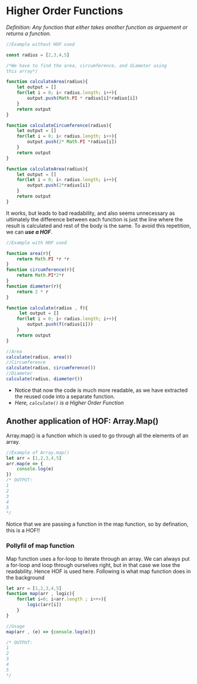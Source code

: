 # Higher Order Functions

_Definition: Any function that either takes another function as arguement or returns a function._

```js
//Example without HOF used

const radius = [2,3,4,5]

/*We have to find the area, circumference, and diameter using 
this array*/

function calculateArea(radius){
    let output = []
    for(let i = 0; i< radius.length; i++){
        output.push(Math.PI * radius[i]*radius[i])
    }
    return output
}

function calculateCircumference(radius){
    let output = []
    for(let i = 0; i< radius.length; i++){
        output.push(2* Math.PI *radius[i])
    }
    return output
}

function calculateArea(radius){
    let output = []
    for(let i = 0; i< radius.length; i++){
        output.push(2*radius[i])
    }
    return output
}
```

It works, but leads to bad readability, and also seems unnecessary as ultimately the difference between each function is just the line where the result is calculated and rest of the body is the same. To avoid this repetition, we can _**use a HOF**_.

```js
//Example with HOF used

function area(r){
    return Math.PI *r *r
}
function circumference(r){
    return Math.PI*2*r
}
function diameter(r){
    return 2 * r
}

function calculate(radius , f){
     let output = []
    for(let i = 0; i< radius.length; i++){
        output.push(f(radius[i]))
    }
    return output
}

//Area
calculate(radius, area())
//Circumference
calculate(radius, circumference())
//Diameter
calculate(radius, diameter())
```

- Notice that now the code is much more readable, as we have extracted the reused code into a separate function.
- *Here, ```calculate()``` is a Higher Order Function*

## Another application of HOF: Array.Map()
Array.map() is a function which is used to go through all the elements of an array. 

```js
//Example of Array.map()
let arr = [1,2,3,4,5]
arr.map(e => {
    console.log(e)
})
/* OUTPUT:
1
2
3
4
5
*/
```
Notice that we are passing a function in the map function, so by defination, this is a HOF!!

### Pollyfil of map function
Map function uses a for-loop to iterate through an array. We can always put a for-loop and loop through ourselves right, but in that case we lose the readability. Hence HOF is used here. Following is what map function does in the background
```js
let arr = [1,2,3,4,5]
function map(arr , logic){
    for(let i=0; i<arr.length ; i++>){
        logic(arr[i])
    }
}

//Usage
map(arr , (e) => {console.log(e)})

/* OUTPUT:
1
2
3
4
5
*/
```